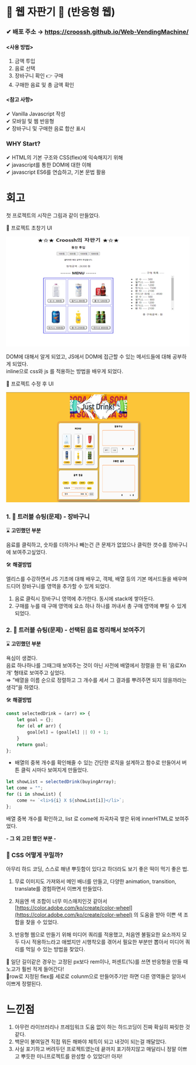 # 🥤 웹 자판기 🍹 (반응형 웹)
### ✔ 배포 주소 → https://croossh.github.io/Web-VendingMachine/

#### <사용 방법>
1. 금액 투입
2. 음료 선택
3. 장바구니 확인 👉 구매
4. 구매한 음료 및 총 금액 확인

#### <참고 사항>
✔ Vanilla Javascript 작성<br>
✔ 모바일 및 웹 반응형<br>
✔ 장바구니 및 구매한 음료 합산 표시

### WHY Start?<br> 
✔ HTML의 기본 구조와 CSS(flex)에 익숙해지기 위해<br>
✔ javascript를 통한 DOM에 대한 이해<br>
✔ javascript ES6를 연습하고, 기본 문법 활용<br>

# 회고
첫 프로젝트의 시작은 그림과 같이 만들었다.

🔽 프로젝트 초창기 UI

<img src="git_Image/just_drink_initial.jpg" width="500" height="300"/>

DOM에 대해서 알게 되었고, JS에서 DOM에 접근할 수 있는 메서드들에 대해 공부하게 되었다.<br>
inline으로 css와 js 를 적용하는 방법을 배우게 되었다.<br>

🔽 프로젝트 수정 후 UI

<img src="git_Image/Untitled (1).png" width="500" height="300"/>

### 1. 🚨 **트러블 슈팅(문제)** - 장바구니

⌛ **고민했던 부분**

음료를 클릭하고, 숫자를 더하거나 빼는건 큰 문제가 없었으나 클릭한 갯수를 장바구니에 보여주고싶었다.

🛠 **해결방법**

엘리스를 수강하면서 JS 기초에 대해 배우고, 객체, 배열 등의 기본 메서드들을 배우며 드디어 장바구니를 영역을 추가할 수 있게 되었다.

1. 음료 클릭시 장바구니 영역에 추가한다. 동시에 stack에 쌓아둔다.
2. 구매를 누를 때 구매 영역에 요소 하나 하나를 꺼내서 총 구매 영역에 뿌릴 수 있게 되었다.

### 2. 🚨 **트러블 슈팅(문제)** - 선택된 음료 정리해서 보여주기

⌛ **고민했던 부분**

욕심이 생겼다.<br>
음료 하나하나를 그때그때 보여주는 것이 아닌 사전에 배열에서 정렬을 한 뒤 '음료Xn개' 형태로 보여주고 싶었다.<br>
⇒ ”배열을 이름 순으로 정렬하고 그 개수를 세서 그 결과를 뿌려주면 되지 않을까라는 생각”을 하였다.

🛠 **해결방법**

```jsx
const selectedDrink = (arr) => {
	let goal = {};
	for (el of arr) {
		goal[el] = (goal[el] || 0) + 1;
	}
	return goal;
};
```

- 배열의 중복 개수를 확인해줄 수 있는 간단한 로직을 설계하고 함수로 만들어서 버튼 클릭 시마다 보여지게 만들었다.

```jsx
let showList = selectedDrink(buyingArray);
let come = "";
for (i in showList) {
	come += `<li>${i} X ${showList[i]}</li>`;
};
```

배열 중복 개수를 확인하고, list 로 come에 차곡차곡 쌓은 뒤에 innerHTML로 보여주었다.

**- 그 외 고민 했던 부분 -**

### 🚨 CSS 어떻게 꾸밀까?

아무리 하드 코딩, 스스로 해낸 뿌듯함이 있다고 하더라도 보기 좋은 떡이 먹기 좋은 법.

1. 무료 이미지도 가져와서 메인 배너를 만들고, 다양한 animation, transition, translate를 경험하면서 이쁘게 만들었다.

2. 처음엔 색 조합이 너무 미스매치인것 같아서 [https://color.adobe.com/ko/create/color-wheel](https://color.adobe.com/ko/create/color-wheel) 의 도움을 받아 이쁜 색 조합을 찾을 수 있었다.

3. 반응형 웹으로 만들기 위해 미디어 쿼리를 적용했고, 처음엔 불필요한 요소까지 모두 다시 적용하느라고 애썼지만 시행착오를 겪어서 필요한 부분만 뽑아서 미디어 쿼리를 먹일 수 있는 방법을 찾았다.

🔎 일단 길이같은 경우는 고정된 px보다 rem이나, 퍼센트(%)를 쓰면 반응형을 만들 때 노고가 훨씬 적게 들어간다!<br>
🔎row로 지정된 flex를 세로로 colunm으로 만들어주기만 하면 다른 영역들은 알아서 이쁘게 정렬된다.<br>

# 느낀점
1. 아무런 라이브러리나 프레임워크 도움 없이 하는 하드코딩이 진짜 확실히 짜릿한 것 같다.
2. 백문이 불여일견 직접 뭐든 해봐야 체득이 되고 내것이 되는걸 깨달았다.
3. 사실 포기하고 버려두던 프로젝트였는데 끝까지 포기하지않고 매달리니 정말 이쁘고 뿌듯한 미니프로젝트를 완성할 수 있었다!! 아자!
